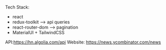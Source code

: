Tech Stack:
- react
- redux-toolkit --> api queries
- react-router-dom  --> pagination 
- MaterialUI + TailwindCSS




API:https://hn.algolia.com/api
Website: https://news.ycombinator.com/news